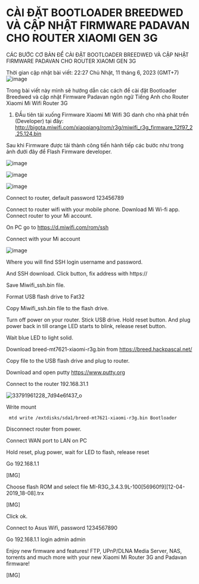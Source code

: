 # CÀI ĐẶT BOOTLOADER BREEDWED VÀ CẬP NHẬT FIRMWARE PADAVAN CHO ROUTER XIAOMI GEN 3G
CÁC BƯỚC CƠ BẢN ĐỂ CÀI ĐẶT BOOTLOADER BREEDWED VÀ CẬP NHẬT FIRMWARE PADAVAN CHO ROUTER XIAOMI GEN 3G

Thời gian cập nhật bài viết: 22:27
Chủ Nhật, 11 tháng 6, 2023 (GMT+7)
![image](https://github.com/hienhoanghien2006/my_storage/assets/111626123/b8e09202-ea89-45c8-8605-feaf60f4733c)

Trong bài viết này mình sẽ hướng dẫn các cách để cài đặt Bootloader Breedwed và cập nhật Firmware Padavan ngôn ngữ Tiếng Anh cho Router Xiaomi Mi Wifi Router 3G

1. ĐẦu tiên tải xuống  Firmware Xiaomi MI Wifi 3G danh cho nhà phát trển (Developer)
tại đây:
http://bigota.miwifi.com/xiaoqiang/rom/r3g/miwifi_r3g_firmware_12f97_2.25.124.bin

Sau khi Firmware được tải thành công tiến hành tiếp các bước như trong ảnh đưới đây để Flash Firmware developer.

![image](https://github.com/hienhoanghien2006/my_storage/assets/111626123/224c08ad-36bd-4769-8a71-f434e555337f)

![image](https://github.com/hienhoanghien2006/my_storage/assets/111626123/8ada752d-e492-4a5a-89f5-2c605083607e)

![image](https://github.com/hienhoanghien2006/my_storage/assets/111626123/6767091c-c7a1-4080-bcb1-e35c42759e35)

Connect to router, default password 123456789

Connect to router wifi with your mobile phone.
Download Mi Wi-fi app.
Connect router to your Mi account.

On PC go to https://d.miwifi.com/rom/ssh

Connect with your Mi account

![image](https://github.com/hienhoanghien2006/my_storage/assets/111626123/aafde009-de87-44fb-ba6a-67065d308d8a)

Where you will find SSH login username and password.

And SSH download. Click button, fix address with https://

Save Miwifi_ssh.bin file.

Format USB flash drive to Fat32

Copy Miwifi_ssh.bin file to the flash drive.

Turn off power on your router.
Stick USB drive.
Hold reset button.
And plug power back in till orange LED starts to blink, release reset button.

Wait blue LED to light solid.

Download breed-mt7621-xiaomi-r3g.bin from https://breed.hackpascal.net/

Copy file to the USB flash drive and plug to router.

Download and open putty
https://www.putty.org

Connect to the router 192.168.31.1

![33791961228_7d94e6f437_o](https://github.com/hienhoanghien2006/my_storage/assets/111626123/56380ebd-1a9c-4bf8-a72a-e8d83b89cace)

Write mount
```
 mtd write /extdisks/sda1/breed-mt7621-xiaomi-r3g.bin Bootloader
```
Disconnect router from power.

Connect WAN port to LAN on PC

Hold reset, plug power, wait for LED to flash, release reset

Go 192.168.1.1

[​IMG]

Choose flash ROM and select file MI-R3G_3.4.3.9L-100[56960f9][12-04-2019_18-08].trx

[​IMG]

Click ok.

Connect to Asus Wifi, password 1234567890

Go 192.168.1.1 login admin admin

Enjoy new firmware and features!
FTP, UPnP/DLNA Media Server, NAS, torrents and much more with your new Xiaomi Mi Router 3G and Padavan firmware!

[​IMG]
